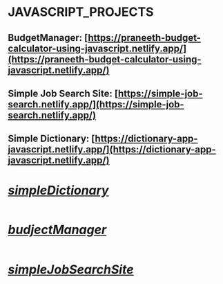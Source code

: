 # JAVASCRIPT_PROJECTS
## BudgetManager: [https://praneeth-budget-calculator-using-javascript.netlify.app/](https://praneeth-budget-calculator-using-javascript.netlify.app/)
## Simple Job Search Site: [https://simple-job-search.netlify.app/](https://simple-job-search.netlify.app/)
## Simple Dictionary: [https://dictionary-app-javascript.netlify.app/](https://dictionary-app-javascript.netlify.app/)


# <i> [simpleDictionary](https://dictionary-app-javascript.netlify.app/)</i>

```

```

    
# <i>[budjectManager](https://dictionary-app-javascript.netlify.app/)</i>

```
```

# <i>[simpleJobSearchSite](https://simple-job-search.netlify.app/)</i>

```
```
